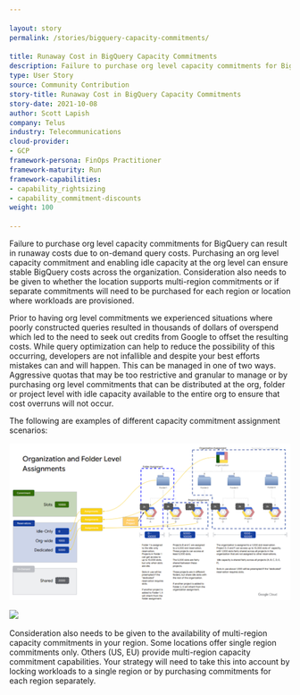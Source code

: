```yaml
---

layout: story
permalink: /stories/bigquery-capacity-commitments/

title: Runaway Cost in BigQuery Capacity Commitments
description: Failure to purchase org level capacity commitments for BigQuery can result in runaway costs due to on-demand query costs.
type: User Story
source: Community Contribution
story-title: Runaway Cost in BigQuery Capacity Commitments
story-date: 2021-10-08
author: Scott Lapish
company: Telus
industry: Telecommunications
cloud-provider: 
- GCP
framework-persona: FinOps Practitioner
framework-maturity: Run
framework-capabilities:
- capability_rightsizing
- capability_commitment-discounts
weight: 100

---
```


Failure to purchase org level capacity commitments for BigQuery can result in runaway costs due to on-demand query costs. Purchasing an org level capacity commitment and enabling idle capacity at the org level can ensure stable BigQuery costs across the organization. Consideration also needs to be given to whether the location supports multi-region commitments or if separate commitments will need to be purchased for each region or location where workloads are provisioned.

Prior to having org level commitments we experienced situations where poorly constructed queries resulted in thousands of dollars of overspend which led to the need to seek out credits from Google to offset the resulting costs. While query optimization can help to reduce the possibility of this occurring, developers are not infallible and despite your best efforts mistakes can and will happen. This can be managed in one of two ways. Aggressive quotas that may be too restrictive and granular to manage or by purchasing org level commitments that can be distributed at the org, folder or project level with idle capacity available to the entire org to ensure that cost overruns will not occur.

The following are examples of different capacity commitment assignment scenarios:

![](/img/reducing-waste/bigquery-1.png)

![](/img/reducing-waste-bigquery-2.png)

Consideration also needs to be given to the availability of multi-region capacity commitments in your region. Some locations offer single region commitments only. Others (US, EU) provide multi-region capacity commitment capabilities. Your strategy will need to take this into account by locking workloads to a single region or by purchasing commitments for each region separately.
